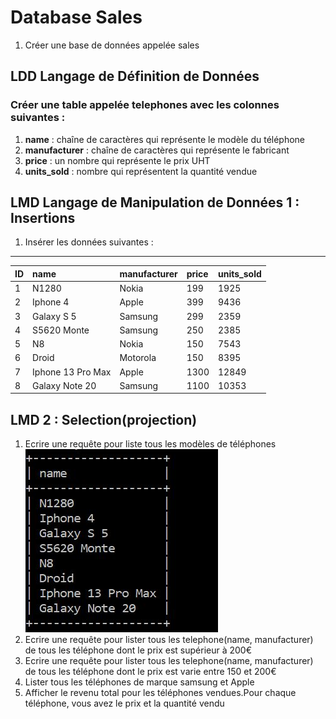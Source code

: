 # Database Sales 
1. Créer une base de données appelée sales

## LDD Langage de Définition de Données
### Créer une table appelée telephones avec les colonnes suivantes :
   1. **name** : chaîne de caractères qui représente le modèle du téléphone
   2. **manufacturer** : chaîne de caractères qui représente le fabricant
   3. **price** :  un nombre qui représente le prix UHT
   4. **units_sold** : nombre qui représentent la quantité vendue

## LMD Langage de Manipulation de Données 1 : Insertions
1. Insérer les données suivantes : 
-----------------------------------
| ID | name | manufacturer | price | units_sold |
| :---- | :---- | :----------- | :---- | :--------- |
| 1 | N1280 | Nokia | 199 |1925|
| 2 | Iphone 4 | Apple | 399 | 9436 |
| 3 | Galaxy S 5 | Samsung | 299 | 2359 |
| 4 | S5620 Monte | Samsung | 250 | 2385 |
| 5 | N8 | Nokia | 150 | 7543 |
| 6 | Droid | Motorola | 150 | 8395 |
| 7 | Iphone 13 Pro Max | Apple | 1300 | 12849 |
| 8 | Galaxy Note 20 | Samsung | 1100 | 10353 |

## LMD 2 : Selection(projection)
   1. Ecrire une requête pour liste tous les modèles de téléphones ![Résultat requête modèles de téléphonnes](./img/modeles.jpg)
   2. Ecrire une requête pour lister tous les telephone(name, manufacturer) de tous les téléphone dont le prix est supérieur à 200€
   3. Ecrire une requête pour lister tous les telephone(name, manufacturer) de tous les téléphone dont le prix est varie entre 150 et 200€
   4. Lister tous les téléphones de marque samsung et Apple
   5. Afficher le revenu total pour les téléphones vendues.Pour chaque téléphone, vous avez le prix et la quantité vendu

